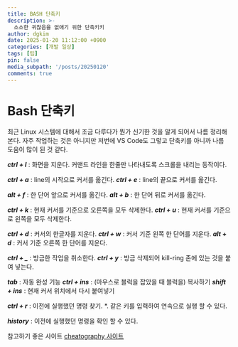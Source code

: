 ```yaml
---
title: BASH 단축키
description: >-
  소소한 귀찮음을 없애기 위한 단축키키
author: dgkim
date: 2025-01-20 11:12:00 +0900
categories: [개발 일상]
tags: [팁]
pin: false
media_subpath: '/posts/20250120'
comments: true
---
```

# Bash 단축키
 최근 Linux 시스템에 대해서 조금 다루다가 뭔가 신기한 것을 알게 되어서 나름
정리해본다. 자주 작업하는 것은 아니지만 저번에 VS Code도 그렇고 단축키를
아니까 나름 도움이 많이 된 것 같다.

***ctrl + l*** : 화면을 지운다. 커맨드 라인을 한줄만 나타내도록 
스크롤을 내리는 동작이다.

***ctrl + a*** : line의 시작으로 커서를 옮긴다.
***ctrl + e*** : line의 끝으로 커서를 옮긴다.

***alt + f*** : 한 단어 앞으로 커서를 옮긴다.
***alt + b*** : 한 단어 뒤로 커서를 옮긴다.

***ctrl + k*** : 현재 커서를 기준으로 오른쪽을 모두 삭제한다.
***ctrl + u*** : 현재 커서를 기준으로 왼쪽을 모두 삭제한다.

***ctrl + d*** : 커서의 한글자를 지운다.
***ctrl + w*** : 커서 기준 왼쪽 한 단어를 지운다.
***alt + d*** : 커서 기준 오른쪽 한 단어를 지운다.

***ctrl + _*** : 방금한 작업을 취소한다.
***ctrl + y*** : 방금 삭제되어 kill-ring 존에 있는 것을 붙여 넣는다.

***tab*** : 자동 완성 기능
***ctrl + ins*** : (마우스로 블럭을 잡았을 때 블럭을) 복사하기
***shift + ins*** : 현재 커서 위치에서 다시 붙여넣기

***ctrl + r*** : 이전에 실행했던 명령 찾기. 
*. 같은 키를 입력하여 연속으로 실행 할 수 있다.

***history*** : 이전에 실행했던 명령을 확인 할 수 있다.

참고하기 좋은 사이트 [cheatography 사이트](https://cheatography.com/explore/popular/)
